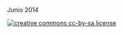  
Junio 2014

[![creative commons cc-by-sa
license](http://es.creativecommons.org/blog/wp-content/uploads/2013/04/by-sa_petit.png)](http://creativecommons.org/licenses/by-sa/4.0/deed.es_ES)
